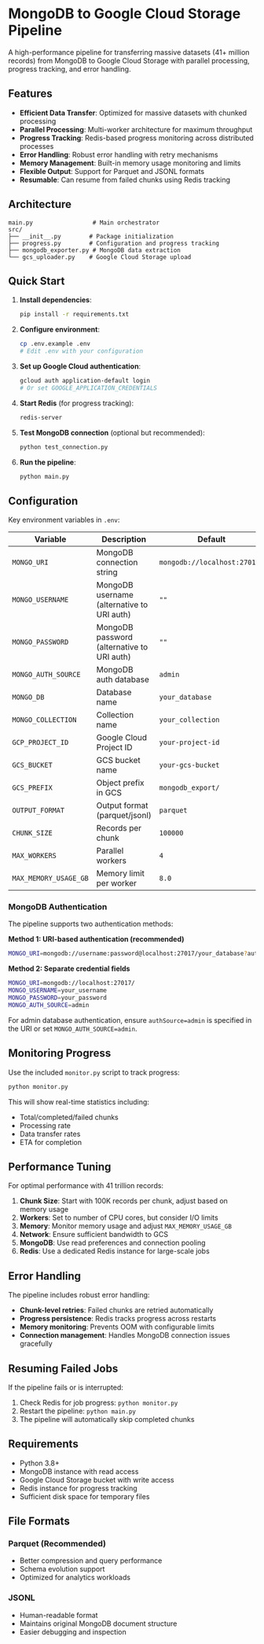 # MongoDB to Google Cloud Storage Pipeline

A high-performance pipeline for transferring massive datasets (41+ million records) from MongoDB to Google Cloud Storage with parallel processing, progress tracking, and error handling.

## Features

- **Efficient Data Transfer**: Optimized for massive datasets with chunked processing
- **Parallel Processing**: Multi-worker architecture for maximum throughput
- **Progress Tracking**: Redis-based progress monitoring across distributed processes
- **Error Handling**: Robust error handling with retry mechanisms
- **Memory Management**: Built-in memory usage monitoring and limits
- **Flexible Output**: Support for Parquet and JSONL formats
- **Resumable**: Can resume from failed chunks using Redis tracking

## Architecture

```
main.py                 # Main orchestrator
src/
├── __init__.py        # Package initialization
├── progress.py        # Configuration and progress tracking
├── mongodb_exporter.py # MongoDB data extraction
└── gcs_uploader.py    # Google Cloud Storage upload
```

## Quick Start

1. **Install dependencies**:
   ```bash
   pip install -r requirements.txt
   ```

2. **Configure environment**:
   ```bash
   cp .env.example .env
   # Edit .env with your configuration
   ```

3. **Set up Google Cloud authentication**:
   ```bash
   gcloud auth application-default login
   # Or set GOOGLE_APPLICATION_CREDENTIALS
   ```

4. **Start Redis** (for progress tracking):
   ```bash
   redis-server
   ```

5. **Test MongoDB connection** (optional but recommended):
   ```bash
   python test_connection.py
   ```

6. **Run the pipeline**:
   ```bash
   python main.py
   ```

## Configuration

Key environment variables in `.env`:

| Variable | Description | Default |
|----------|-------------|---------|
| `MONGO_URI` | MongoDB connection string | `mongodb://localhost:27017/` |
| `MONGO_USERNAME` | MongoDB username (alternative to URI auth) | `""` |
| `MONGO_PASSWORD` | MongoDB password (alternative to URI auth) | `""` |
| `MONGO_AUTH_SOURCE` | MongoDB auth database | `admin` |
| `MONGO_DB` | Database name | `your_database` |
| `MONGO_COLLECTION` | Collection name | `your_collection` |
| `GCP_PROJECT_ID` | Google Cloud Project ID | `your-project-id` |
| `GCS_BUCKET` | GCS bucket name | `your-gcs-bucket` |
| `GCS_PREFIX` | Object prefix in GCS | `mongodb_export/` |
| `OUTPUT_FORMAT` | Output format (parquet/jsonl) | `parquet` |
| `CHUNK_SIZE` | Records per chunk | `100000` |
| `MAX_WORKERS` | Parallel workers | `4` |
| `MAX_MEMORY_USAGE_GB` | Memory limit per worker | `8.0` |

### MongoDB Authentication

The pipeline supports two authentication methods:

**Method 1: URI-based authentication (recommended)**
```bash
MONGO_URI=mongodb://username:password@localhost:27017/your_database?authSource=admin
```

**Method 2: Separate credential fields**
```bash
MONGO_URI=mongodb://localhost:27017/
MONGO_USERNAME=your_username
MONGO_PASSWORD=your_password
MONGO_AUTH_SOURCE=admin
```

For admin database authentication, ensure `authSource=admin` is specified in the URI or set `MONGO_AUTH_SOURCE=admin`.

## Monitoring Progress

Use the included `monitor.py` script to track progress:

```bash
python monitor.py
```

This will show real-time statistics including:
- Total/completed/failed chunks
- Processing rate
- Data transfer rates
- ETA for completion

## Performance Tuning

For optimal performance with 41 trillion records:

1. **Chunk Size**: Start with 100K records per chunk, adjust based on memory usage
2. **Workers**: Set to number of CPU cores, but consider I/O limits
3. **Memory**: Monitor memory usage and adjust `MAX_MEMORY_USAGE_GB`
4. **Network**: Ensure sufficient bandwidth to GCS
5. **MongoDB**: Use read preferences and connection pooling
6. **Redis**: Use a dedicated Redis instance for large-scale jobs

## Error Handling

The pipeline includes robust error handling:

- **Chunk-level retries**: Failed chunks are retried automatically
- **Progress persistence**: Redis tracks progress across restarts
- **Memory monitoring**: Prevents OOM with configurable limits
- **Connection management**: Handles MongoDB connection issues gracefully

## Resuming Failed Jobs

If the pipeline fails or is interrupted:

1. Check Redis for job progress: `python monitor.py`
2. Restart the pipeline: `python main.py`
3. The pipeline will automatically skip completed chunks

## Requirements

- Python 3.8+
- MongoDB instance with read access
- Google Cloud Storage bucket with write access
- Redis instance for progress tracking
- Sufficient disk space for temporary files

## File Formats

### Parquet (Recommended)
- Better compression and query performance
- Schema evolution support
- Optimized for analytics workloads

### JSONL
- Human-readable format
- Maintains original MongoDB document structure
- Easier debugging and inspection

